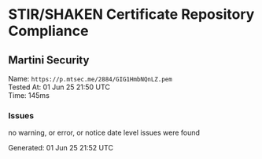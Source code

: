 # STIR/SHAKEN Certificate Repository Compliance

## Martini Security

Name: `https://p.mtsec.me/2884/GIG1HmbNQnLZ.pem`\
Tested At: 01 Jun 25 21:50 UTC\
Time: 145ms

### Issues

no warning, or error, or notice date level issues were found

Generated: 01 Jun 25 21:52 UTC